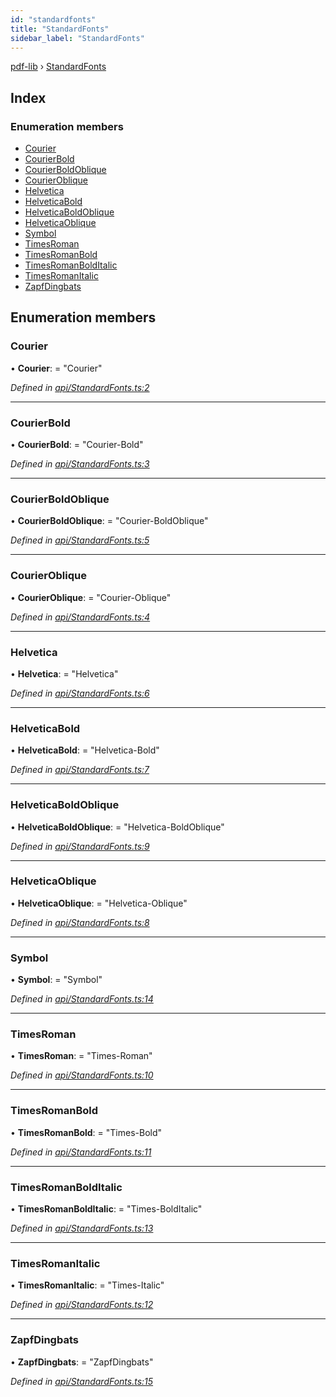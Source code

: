 ```yaml
---
id: "standardfonts"
title: "StandardFonts"
sidebar_label: "StandardFonts"
---
```


[pdf-lib](../index.md) › [StandardFonts](standardfonts.md)

## Index

### Enumeration members

* [Courier](standardfonts.md#courier)
* [CourierBold](standardfonts.md#courierbold)
* [CourierBoldOblique](standardfonts.md#courierboldoblique)
* [CourierOblique](standardfonts.md#courieroblique)
* [Helvetica](standardfonts.md#helvetica)
* [HelveticaBold](standardfonts.md#helveticabold)
* [HelveticaBoldOblique](standardfonts.md#helveticaboldoblique)
* [HelveticaOblique](standardfonts.md#helveticaoblique)
* [Symbol](standardfonts.md#symbol)
* [TimesRoman](standardfonts.md#timesroman)
* [TimesRomanBold](standardfonts.md#timesromanbold)
* [TimesRomanBoldItalic](standardfonts.md#timesromanbolditalic)
* [TimesRomanItalic](standardfonts.md#timesromanitalic)
* [ZapfDingbats](standardfonts.md#zapfdingbats)

## Enumeration members

###  Courier

• **Courier**: = "Courier"

*Defined in [api/StandardFonts.ts:2](https://github.com/Hopding/pdf-lib/blob/9862898/src/api/StandardFonts.ts#L2)*

___

###  CourierBold

• **CourierBold**: = "Courier-Bold"

*Defined in [api/StandardFonts.ts:3](https://github.com/Hopding/pdf-lib/blob/9862898/src/api/StandardFonts.ts#L3)*

___

###  CourierBoldOblique

• **CourierBoldOblique**: = "Courier-BoldOblique"

*Defined in [api/StandardFonts.ts:5](https://github.com/Hopding/pdf-lib/blob/9862898/src/api/StandardFonts.ts#L5)*

___

###  CourierOblique

• **CourierOblique**: = "Courier-Oblique"

*Defined in [api/StandardFonts.ts:4](https://github.com/Hopding/pdf-lib/blob/9862898/src/api/StandardFonts.ts#L4)*

___

###  Helvetica

• **Helvetica**: = "Helvetica"

*Defined in [api/StandardFonts.ts:6](https://github.com/Hopding/pdf-lib/blob/9862898/src/api/StandardFonts.ts#L6)*

___

###  HelveticaBold

• **HelveticaBold**: = "Helvetica-Bold"

*Defined in [api/StandardFonts.ts:7](https://github.com/Hopding/pdf-lib/blob/9862898/src/api/StandardFonts.ts#L7)*

___

###  HelveticaBoldOblique

• **HelveticaBoldOblique**: = "Helvetica-BoldOblique"

*Defined in [api/StandardFonts.ts:9](https://github.com/Hopding/pdf-lib/blob/9862898/src/api/StandardFonts.ts#L9)*

___

###  HelveticaOblique

• **HelveticaOblique**: = "Helvetica-Oblique"

*Defined in [api/StandardFonts.ts:8](https://github.com/Hopding/pdf-lib/blob/9862898/src/api/StandardFonts.ts#L8)*

___

###  Symbol

• **Symbol**: = "Symbol"

*Defined in [api/StandardFonts.ts:14](https://github.com/Hopding/pdf-lib/blob/9862898/src/api/StandardFonts.ts#L14)*

___

###  TimesRoman

• **TimesRoman**: = "Times-Roman"

*Defined in [api/StandardFonts.ts:10](https://github.com/Hopding/pdf-lib/blob/9862898/src/api/StandardFonts.ts#L10)*

___

###  TimesRomanBold

• **TimesRomanBold**: = "Times-Bold"

*Defined in [api/StandardFonts.ts:11](https://github.com/Hopding/pdf-lib/blob/9862898/src/api/StandardFonts.ts#L11)*

___

###  TimesRomanBoldItalic

• **TimesRomanBoldItalic**: = "Times-BoldItalic"

*Defined in [api/StandardFonts.ts:13](https://github.com/Hopding/pdf-lib/blob/9862898/src/api/StandardFonts.ts#L13)*

___

###  TimesRomanItalic

• **TimesRomanItalic**: = "Times-Italic"

*Defined in [api/StandardFonts.ts:12](https://github.com/Hopding/pdf-lib/blob/9862898/src/api/StandardFonts.ts#L12)*

___

###  ZapfDingbats

• **ZapfDingbats**: = "ZapfDingbats"

*Defined in [api/StandardFonts.ts:15](https://github.com/Hopding/pdf-lib/blob/9862898/src/api/StandardFonts.ts#L15)*
